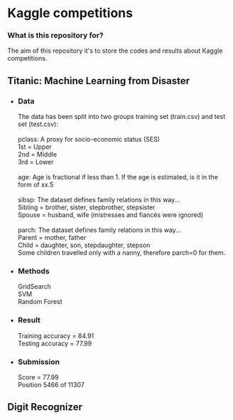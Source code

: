 # Kaggle competitions #

### What is this repository for? ###

The aim of this repository it's to store the codes and results about Kaggle competitions.

## Titanic: Machine Learning from Disaster ##

* <h3>Data</h3>
	<p>The data has been split into two groups training set (train.csv) and test set (test.csv):<br>
		<br>
		pclass: A proxy for socio-economic status (SES)<br>
		1st = Upper<br>
		2nd = Middle<br>
		3rd = Lower<br>
		<br>
		age: Age is fractional if less than 1. If the age is estimated, is it in the form of xx.5<br>
		<br>
		sibsp: The dataset defines family relations in this way...<br>
		Sibling = brother, sister, stepbrother, stepsister<br>
		Spouse = husband, wife (mistresses and fiancés were ignored)<br>
		<br>
		parch: The dataset defines family relations in this way...<br>
		Parent = mother, father<br>
		Child = daughter, son, stepdaughter, stepson<br>
		Some children travelled only with a nanny, therefore parch=0 for them.<br>
	</p>

* <h3>Methods</h3>
	<p>
		GridSearch<br>
		SVM<br>
		Random Forest<br>
	</p>
	
* <h3>Result</h3>
	<p>
		Training accuracy = 84.91<br>
		Testing accuracy = 77.99
	</p>

* <h3>Submission</h3>
	<p>
		Score = 77.99<br>
		Position 5466 of 11307<br>
	</p>

## Digit Recognizer ##


